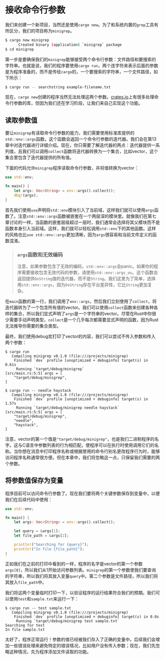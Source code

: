# 接收命令行参数

我们来创建一个新项目，当然还是使用`cargo new`。为了和系统内置的`grep`工具有所区分，我们的项目称为`minigrep`。

```bash
$ cargo new minigrep
      Created binary (application) `minigrep` package
$ cd minigrep
```

第一步是要确保我们的`minigrep`能够接受两个命令行参数：文件路径和要搜索的字符串。也就是说，我们的程序要使用`cargo run`，两个连字符来表示后面的参数是为程序准备的，而不是传给`cargo`的，一个要搜索的字符串，一个文件路径，如下所示：

```bash
$ cargo run -- searchstring example-filename.txt
```

现在，`cargo new`创建的程序当然无法处理这两个参数。[crates.io](https://crates.io/)上有很多处理命令行参数的库，但因为我们还在学习阶段，让我们来自己实现这个功能。

## 读取参数值

要让`minigrep`有读取命令行参数的能力，我们需要使用标准库提供的`std::env::args`函数。这个函数会返回一个命令行参数的迭代器。我们会在第13章中对迭代器进行详细介绍。现在，你只需要了解迭代器的两点：迭代器提供一系列值，且我们可以调用`collect`函数将迭代器转换为一个集合，比如vector，这个集合里包含了迭代器提供的所有值。

下面的代码允许`minigrep`程序读取命令行参数，并将值转换为vector：

```rust
use std::env;

fn main() {
    let args: Vec<String> = env::args().collect();
    dbg!(args);
}
```

首先我们使用`use`声明将`std::env`模块引入了当前域，这样我们就可以使用`args`函数了。注意`std::env::args`函数被嵌套在一个两层深的模块里。就像我们在第七章讨论的一样，当函数的嵌套层级超过一层时，我们通常会选择将其父模块而不是函数本身引入当前域。这样，我们就可以轻松调用`std::env`下的其他函数。这样的风格也比`use std::env::args`更加清晰，因为`args`很容易和当前文件定义的函数混淆。

> ### `args`函数和无效编码
>
> 注意，如果参数包含了无效的编码，`std::env::args`会panic。如果你的程序需要接收包含无效代码的参数，请使用`std::env::args_os`。这个函数会返回提供`OsString`值的迭代器，而不是`String`。我们这里为了简单，选择用`std::env::args`，因为`OsString`存在平台差异性，它比`String`更加复杂。

在`main`函数的第一行，我们调用了`env::args`，然后我们立刻使用了`collect`，将迭代器转为了一个包含所有值的vector。我们可以使用`collect`函数来创建各种各样的集合，所以我们显式声明了`args`是一个字符串的vector。尽管在Rust中你很少需要手动声明类型，`collect`是一个几乎每次都需要显式声明的函数，因为Rust无法推导你需要的集合类型。

最终，我们使用debug宏打印了vector的内容，我们可以尝试不传入参数和传入两个参数：

```
$ cargo run
   Compiling minigrep v0.1.0 (file:///projects/minigrep)
    Finished `dev` profile [unoptimized + debuginfo] target(s) in 0.61s
     Running `target/debug/minigrep`
[src/main.rs:5:5] args = [
    "target/debug/minigrep",
]
```

```
$ cargo run -- needle haystack
   Compiling minigrep v0.1.0 (file:///projects/minigrep)
    Finished `dev` profile [unoptimized + debuginfo] target(s) in 1.57s
     Running `target/debug/minigrep needle haystack`
[src/main.rs:5:5] args = [
    "target/debug/minigrep",
    "needle",
    "haystack",
]
```

注意，vector的第一个值是`"target/debug/minigrep"`，也是我们二进制程序的名字。这与C语言中参数列表的行为相匹配，使程序可以在执行时使用调用它们的名称。当你想在消息中打印程序名称或根据使用的命令行别名更改程序行为时，能够访问程序名称通常很方便。但在本章中，我们将忽略这一点，只保留我们需要的两个参数。

## 将参数值保存为变量

程序目前可以访问命令行参数了。现在我们要将两个关键参数保存到变量中，以便我们在后续代码中使用：

```rust
use std::env;

fn main() {
    let args: Vec<String> = env::args().collect();

    let query = &args[1];
    let file_path = &args[2];

    println!("Searching for {query}");
    println!("In file {file_path}");
}
```

正如我们在之前的打印中看到的一样，程序的名字是vector的第一个参数`args[0]`，所以我们从1开始访问参数列表。`minigrep`的第一个参数使我们要查询的字符串，所以我们将其放入变量`query`中。第二个参数是文件路径，所以我们将其放入`file_path`中。

我们将这两个变量临时打印一下，以验证程序的运行结果符合我们的预期。我们可以使用`test`和`sample.txt`来运行一下：

```
$ cargo run -- test sample.txt
   Compiling minigrep v0.1.0 (file:///projects/minigrep)
    Finished `dev` profile [unoptimized + debuginfo] target(s) in 0.0s
     Running `target/debug/minigrep test sample.txt`
Searching for test
In file sample.txt
```

太好了，程序正常运行！参数的值已经被我们存入了正确的变量中。后续我们会增加一些错误处理来避免特定的错误情况，比如用户没有传入参数；现在，我们先忽略这种情况，先为程序添加文件读取的功能。
